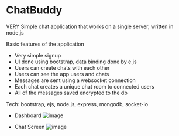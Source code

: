 # ChatBuddy
VERY Simple chat application that works on a single server, written in node.js 

Basic features of the application

- Very simple signup
- UI done using bootstrap, data binding done by e.js
- Users can create chats with each other
- Users can see the app users and chats
- Messages are sent using a websocket connection
- Each chat creates a unique chat room to connected users
- All of the messages saved encrypted to the db

Tech: bootstrap, ejs, node.js, express, mongodb, socket-io

* Dashboard
![image](https://user-images.githubusercontent.com/15102957/119279851-eddef580-bc36-11eb-8a5f-4794fdbea1fb.png)

* Chat Screen
![image](https://user-images.githubusercontent.com/15102957/119279825-d7389e80-bc36-11eb-89e6-d26180bea318.png)
